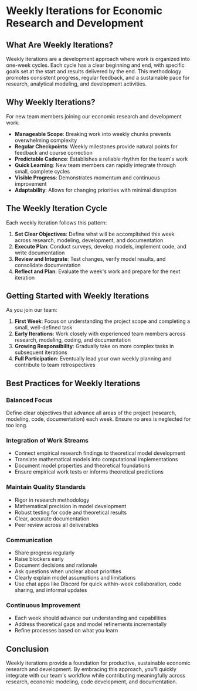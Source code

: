 # Weekly Iterations for Economic Research and Development

## What Are Weekly Iterations?

Weekly iterations are a development approach where work is organized into one-week cycles. Each cycle has a clear beginning and end, with specific goals set at the start and results delivered by the end. This methodology promotes consistent progress, regular feedback, and a sustainable pace for research, analytical modeling, and development activities.

## Why Weekly Iterations?

For new team members joining our economic research and development work:

- **Manageable Scope**: Breaking work into weekly chunks prevents overwhelming complexity
- **Regular Checkpoints**: Weekly milestones provide natural points for feedback and course correction
- **Predictable Cadence**: Establishes a reliable rhythm for the team's work
- **Quick Learning**: New team members can rapidly integrate through small, complete cycles
- **Visible Progress**: Demonstrates momentum and continuous improvement
- **Adaptability**: Allows for changing priorities with minimal disruption

## The Weekly Iteration Cycle

Each weekly iteration follows this pattern:

1. **Set Clear Objectives**: Define what will be accomplished this week across research, modeling, development, and documentation
2. **Execute Plan**: Conduct surveys, develop models, implement code, and write documentation
3. **Review and Integrate**: Test changes, verify model results, and consolidate documentation
4. **Reflect and Plan**: Evaluate the week's work and prepare for the next iteration

## Getting Started with Weekly Iterations

As you join our team:

1. **First Week**: Focus on understanding the project scope and completing a small, well-defined task
2. **Early Iterations**: Work closely with experienced team members across research, modeling, coding, and documentation
3. **Growing Responsibility**: Gradually take on more complex tasks in subsequent iterations
4. **Full Participation**: Eventually lead your own weekly planning and contribute to team retrospectives

## Best Practices for Weekly Iterations

### Balanced Focus
Define clear objectives that advance all areas of the project (research, modeling, code, documentation) each week. Ensure no area is neglected for too long.

### Integration of Work Streams
- Connect empirical research findings to theoretical model development
- Translate mathematical models into computational implementations
- Document model properties and theoretical foundations
- Ensure empirical work tests or informs theoretical predictions

### Maintain Quality Standards
- Rigor in research methodology
- Mathematical precision in model development
- Robust testing for code and theoretical results
- Clear, accurate documentation
- Peer review across all deliverables

### Communication
- Share progress regularly
- Raise blockers early
- Document decisions and rationale
- Ask questions when unclear about priorities
- Clearly explain model assumptions and limitations
- Use chat apps like Discord for quick within-week collaboration, code sharing, and informal updates

### Continuous Improvement
- Each week should advance our understanding and capabilities
- Address theoretical gaps and model refinements incrementally
- Refine processes based on what you learn

## Conclusion

Weekly iterations provide a foundation for productive, sustainable economic research and development. By embracing this approach, you'll quickly integrate with our team's workflow while contributing meaningfully across research, economic modeling, code development, and documentation.
